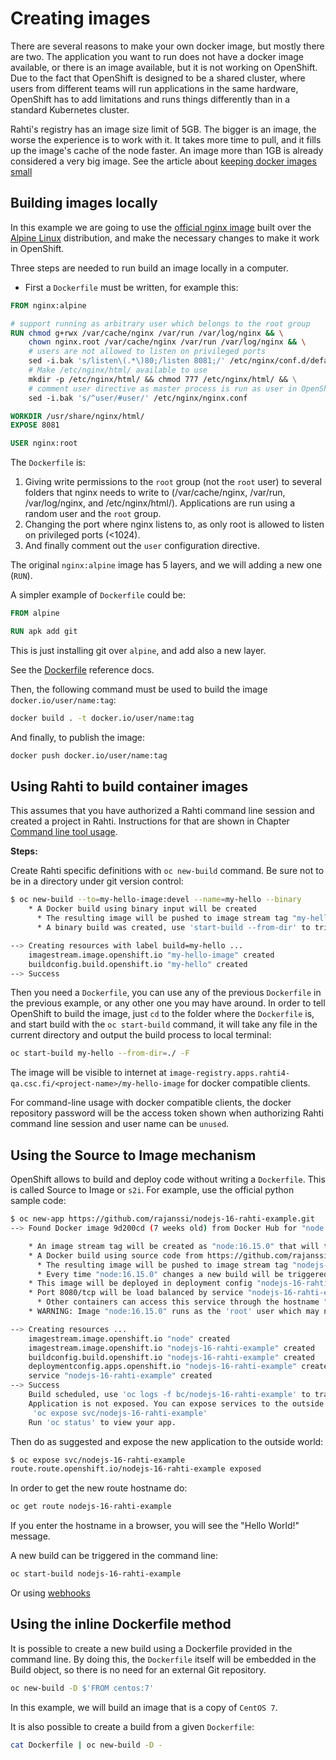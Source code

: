 # Creating images

There are several reasons to make your own docker image, but mostly there are two. The application you want to run does not have a docker image available, or there is an image available, but it is not working on OpenShift. Due to the fact that OpenShift is designed to be a shared cluster, where users from different teams will run applications in the same hardware, OpenShift has to add limitations and runs things differently than in a standard Kubernetes cluster.

Rahti's registry has an image size limit of 5GB. The bigger is an image, the worse the experience is to work with it. It takes more time to pull, and it fills up the image's cache of the node faster. An image more than 1GB is already considered a very big image. See the article about [keeping docker images small](./keeping_docker_images_small.md)

## Building images locally

In this example we are going to use the [official nginx image](https://hub.docker.com/_/nginx) built over the [Alpine Linux](https://www.alpinelinux.org/) distribution, and make the necessary changes to make it work in OpenShift.

Three steps are needed to run build an image locally in a computer.

* First a `Dockerfile` must be written, for example this:

```Dockerfile
FROM nginx:alpine

# support running as arbitrary user which belongs to the root group
RUN chmod g+rwx /var/cache/nginx /var/run /var/log/nginx && \
    chown nginx.root /var/cache/nginx /var/run /var/log/nginx && \
    # users are not allowed to listen on privileged ports
    sed -i.bak 's/listen\(.*\)80;/listen 8081;/' /etc/nginx/conf.d/default.conf && \
    # Make /etc/nginx/html/ available to use
    mkdir -p /etc/nginx/html/ && chmod 777 /etc/nginx/html/ && \
    # comment user directive as master process is run as user in OpenShift anyhow
    sed -i.bak 's/^user/#user/' /etc/nginx/nginx.conf

WORKDIR /usr/share/nginx/html/
EXPOSE 8081

USER nginx:root
```

The `Dockerfile` is:

 1. Giving write permissions to the `root` group (not the `root` user) to several folders that nginx needs to write to (/var/cache/nginx, /var/run, /var/log/nginx, and /etc/nginx/html/). Applications are run using a random user and the `root` group.
 2. Changing the port where nginx listens to, as only root is allowed to listen on privileged ports (<1024).
 3. And finally comment out the `user` configuration directive.

 The original `nginx:alpine` image has 5 layers, and we will adding a new one (`RUN`).

A simpler example of `Dockerfile` could be:

```Dockerfile
FROM alpine

RUN apk add git
```

This is just installing git over `alpine`, and add also a new layer.

See the [Dockerfile](https://docs.docker.com/engine/reference/builder/) reference docs.

Then, the following command must be used to build the image `docker.io/user/name:tag`:

```bash
docker build . -t docker.io/user/name:tag
```

And finally, to publish the image:

```bash
docker push docker.io/user/name:tag
```

## Using Rahti to build container images

This assumes that you have authorized a Rahti command line session and created
a project in Rahti. Instructions for that are shown in Chapter [Command line
tool usage](../usage/cli.md#cli-cheat-sheet).

**Steps:**

Create Rahti specific definitions with `oc new-build` command. Be sure
not to be in a directory under git version control:

```bash
$ oc new-build --to=my-hello-image:devel --name=my-hello --binary
    * A Docker build using binary input will be created
      * The resulting image will be pushed to image stream tag "my-hello-image:devel"
      * A binary build was created, use 'start-build --from-dir' to trigger a new build

--> Creating resources with label build=my-hello ...
    imagestream.image.openshift.io "my-hello-image" created
    buildconfig.build.openshift.io "my-hello" created
--> Success
```

Then you need a `Dockerfile`, you can use any of the previous `Dockerfile` in the previous example, or any other one you may have around. In order to tell OpenShift to build the image, just `cd` to the folder where the `Dockerfile` is, and start build with the `oc start-build` command, it will take any file in the current directory and output the build process to local terminal:

```bash
oc start-build my-hello --from-dir=./ -F
```

The image will be visible to internet at
`image-registry.apps.rahti4-qa.csc.fi/<project-name>/my-hello-image` for docker
compatible clients.

For command-line usage with docker compatible clients, the docker repository password will be the access token shown when authorizing Rahti command line session and user name can be `unused`.

## Using the Source to Image mechanism

OpenShift allows to build and deploy code without writing a `Dockerfile`. This is called Source to Image or `s2i`. For example, use the official python sample code:

```bash
$ oc new-app https://github.com/rajanssi/nodejs-16-rahti-example.git
--> Found Docker image 9d200cd (7 weeks old) from Docker Hub for "node:16.15.0"

    * An image stream tag will be created as "node:16.15.0" that will track the source image
    * A Docker build using source code from https://github.com/rajanssi/nodejs-16-rahti-example.git will be created
      * The resulting image will be pushed to image stream tag "nodejs-16-rahti-example:latest"
      * Every time "node:16.15.0" changes a new build will be triggered
    * This image will be deployed in deployment config "nodejs-16-rahti-example"
    * Port 8080/tcp will be load balanced by service "nodejs-16-rahti-example"
      * Other containers can access this service through the hostname "nodejs-16-rahti-example"
    * WARNING: Image "node:16.15.0" runs as the 'root' user which may not be permitted by your cluster administrator

--> Creating resources ...
    imagestream.image.openshift.io "node" created
    imagestream.image.openshift.io "nodejs-16-rahti-example" created
    buildconfig.build.openshift.io "nodejs-16-rahti-example" created
    deploymentconfig.apps.openshift.io "nodejs-16-rahti-example" created
    service "nodejs-16-rahti-example" created
--> Success
    Build scheduled, use 'oc logs -f bc/nodejs-16-rahti-example' to track its progress.
    Application is not exposed. You can expose services to the outside world by executing one or more of the commands below:
     'oc expose svc/nodejs-16-rahti-example' 
    Run 'oc status' to view your app.
```

Then do as suggested and expose the new application to the outside world:

```bash
$ oc expose svc/nodejs-16-rahti-example
route.route.openshift.io/nodejs-16-rahti-example exposed
```

In order to get the new route hostname do:

```bash
oc get route nodejs-16-rahti-example
```

If you enter the hostname in a browser, you will see the "Hello World!" message.

A new build can be triggered in the command line:

```bash
oc start-build nodejs-16-rahti-example
```

Or using [webhooks](../../../rahti4/tutorials/webhooks/)

## Using the inline Dockerfile method

It is possible to create a new build using a Dockerfile provided in the command line. By doing this, the `Dockerfile` itself will be embedded in the Build object, so there is no need for an external Git repository.

```bash
oc new-build -D $'FROM centos:7'
```

In this example, we will build an image that is a copy of `CentOS 7`.

It is also possible to create a build from a given `Dockerfile`:

```bash
cat Dockerfile | oc new-build -D -
```
